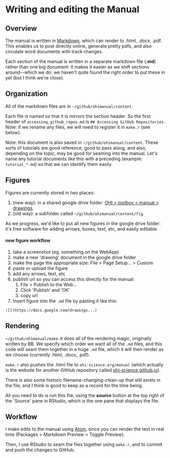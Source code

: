 # Writing and editing the Manual

## Overview

The manual is written in [Markdown](http://daringfireball.net/projects/markdown/syntax), which can render to .html, .docx, .pdf. This enables us to post directly online, generate pretty pdfs, and also circulate word documents with track changes. 

Each section of the manual is written in a separate markdown file (**.md**) rather than one big document: it makes it easier as we shift sections around--which we do: we haven't quite found the right order to put these in yet (but I think we're close).

## Organization

All of the markdown files are in `~/github/ohimanual/content`.

Each file is named so that it is mirrors the section header. So the first header of `accessing_github_repos.md` is `## Accessing GitHub Repositories`. Note: if we rename any files, we will need to register it in `make.r` (see below).

Note: this document is also saved in `~/github/ohimanual/content`. These sorts of tutorials are good reference, good to pass along, and also, depending on the topic, may be good for seaming into the manual. Let's name any tutorial documents like this with a preceding (example: `tutorial_*.md`) so that we can identify them easily.

## Figures

Figures are currently stored in two places:

1. (new way): in a shared google drive folder: [OHI > toolbox > manual > drawings](https://drive.google.com/drive/u/1/#folders/0BzLReAQzT2SVWTZtcHdNSHU2bHM/0BzLReAQzT2SVaEU0b2N0YW8zeDQ/0B04tAQB4L2N3RktubktOU1FmU1E).
2. (old way): a subfolder called `~/github/ohimanual/content/fig`

As we progress, we'd like to put all new figures in the google drive folder: it's free software for adding arrows, boxes, text, etc, and easily editable.

#### new figure workflow

1. take a screenshot (eg. something on the WebApp)
1. make a new 'drawing' document in the google drive folder
1. make the page the appropriate size: File > Page Setup... > Custom
1. paste or upload the figure
1. add any arrows, text, etc
1. publish url so you can access this directly for the manual:
    1. File > Publish to the Web...
    1. Click 'Publish' and 'OK'
    1. copy url
1. Insert figure into the `.md` file by pasting it like this:

```
![](https://docs.google.com/drawings...)
```

## Rendering

`~/github/ohimanual/make.R` does all of the rendering magic, originally written by BB. We specify which order we want all of the `.md` files, and this code will seam them together in a huge `.md` file, which it will then render as we choose (currently .html, .docx, .pdf).

`make.r` also pushes the .html file to `ohi-science.org/manual` (which actually is the  website for another GitHub repository called [ohi-science.github.io](https://github.com/OHI-Science/ohi-science.github.io)).

There is also some historic filename-changing-clean-up that still exists in the file, and I think is good to keep as a record for the time being.

All you need to do is run this file, using the **source** button at the top right of the 'Source' pane in RStudio, which is the one pane that displays the file.


## Workflow

I make edits to the manual using [Atom](https://atom.io/), since you can render the text in real time (Packages > Markdown Preview > Toggle Preview).

Then, I use RStudio to seam the files together using `make.r`, and to commit and push the changes to GitHub.
